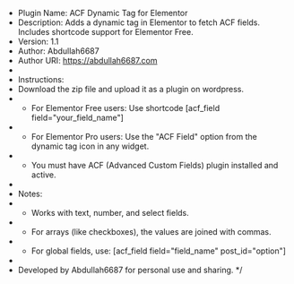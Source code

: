  * Plugin Name: ACF Dynamic Tag for Elementor
 * Description: Adds a dynamic tag in Elementor to fetch ACF fields. Includes shortcode support for Elementor Free.
 * Version: 1.1
 * Author: Abdullah6687
 * Author URI: https://abdullah6687.com
 *
 * Instructions:
 * Download the zip file and upload it as a plugin on wordpress.
 * - For Elementor Free users: Use shortcode [acf_field field="your_field_name"]
 * - For Elementor Pro users: Use the "ACF Field" option from the dynamic tag icon in any widget.
 * - You must have ACF (Advanced Custom Fields) plugin installed and active.
 *
 * Notes:
 * - Works with text, number, and select fields.
 * - For arrays (like checkboxes), the values are joined with commas.
 * - For global fields, use: [acf_field field="field_name" post_id="option"]
 *
 * Developed by Abdullah6687 for personal use and sharing.
 */
